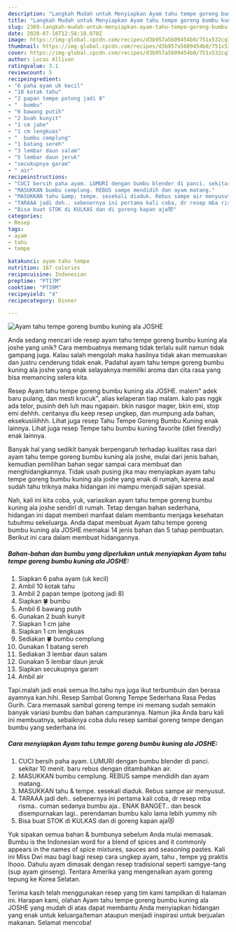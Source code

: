 ```yaml
---
description: "Langkah Mudah untuk Menyiapkan Ayam tahu tempe goreng bumbu kuning ala JOSHE, Lezat Sekali"
title: "Langkah Mudah untuk Menyiapkan Ayam tahu tempe goreng bumbu kuning ala JOSHE, Lezat Sekali"
slug: 2369-langkah-mudah-untuk-menyiapkan-ayam-tahu-tempe-goreng-bumbu-kuning-ala-joshe-lezat-sekali
date: 2020-07-16T12:58:18.870Z
image: https://img-global.cpcdn.com/recipes/d3b957a5609454b0/751x532cq70/ayam-tahu-tempe-goreng-bumbu-kuning-ala-joshe-foto-resep-utama.jpg
thumbnail: https://img-global.cpcdn.com/recipes/d3b957a5609454b0/751x532cq70/ayam-tahu-tempe-goreng-bumbu-kuning-ala-joshe-foto-resep-utama.jpg
cover: https://img-global.cpcdn.com/recipes/d3b957a5609454b0/751x532cq70/ayam-tahu-tempe-goreng-bumbu-kuning-ala-joshe-foto-resep-utama.jpg
author: Lucas Allison
ratingvalue: 3.1
reviewcount: 5
recipeingredient:
- "6 paha ayam uk kecil"
- "10 kotak tahu"
- "2 papan tempe potong jadi 8"
- "  bumbu"
- "6 bawang putih"
- "2 buah kunyit"
- "1 cm jahe"
- "1 cm lengkuas"
- "  bumbu cemplung"
- "1 batang sereh"
- "3 lembar daun salam"
- "5 lembar daun jeruk"
- "secukupnya garam"
- " air"
recipeinstructions:
- "CUCI bersih paha ayam. LUMURI dengan bumbu blender di panci. sekitar 10 menit. baru rebus dengan ditambahkan air."
- "MASUKKAN bumbu cemplung. REBUS sampe mendidih dan ayam matang."
- "MASUKKAN tahu &amp; tempe. sesekali diaduk. Rebus sampe air menyusut."
- "TARAAA jadi deh.. sebenernya ini pertama kali coba, dr resep mba risma.. cuman sedanya bumbu aja.. ENAK BANGET.. dan besok disempurnakan lagi.. perendaman bumbu kalo lama lebih yummy nih"
- "Bisa buat STOK di KULKAS dan di goreng kapan aja😻"
categories:
- Resep
tags:
- ayam
- tahu
- tempe

katakunci: ayam tahu tempe 
nutrition: 167 calories
recipecuisine: Indonesian
preptime: "PT17M"
cooktime: "PT39M"
recipeyield: "4"
recipecategory: Dinner

---
```



![Ayam tahu tempe goreng bumbu kuning ala JOSHE](https://img-global.cpcdn.com/recipes/d3b957a5609454b0/751x532cq70/ayam-tahu-tempe-goreng-bumbu-kuning-ala-joshe-foto-resep-utama.jpg)

Anda sedang mencari ide resep ayam tahu tempe goreng bumbu kuning ala joshe yang unik? Cara membuatnya memang tidak terlalu sulit namun tidak gampang juga. Kalau salah mengolah maka hasilnya tidak akan memuaskan dan justru cenderung tidak enak. Padahal ayam tahu tempe goreng bumbu kuning ala joshe yang enak selayaknya memiliki aroma dan cita rasa yang bisa memancing selera kita.

Resep Ayam tahu tempe goreng bumbu kuning ala JOSHE. malem&#34; adek baru pulang, dan mesti krucuk&#34;, alias kelaperan tiap malam. kalo pas nggk ada telor, pusinh deh luh mau ngapain. bkin nasgor mager, bkin emi, stop emi dehhh. ceritanya dlu keep resep ungkep, dan mumpung ada bahan, eksekusiiiihhh. Lihat juga resep Tahu Tempe Goreng Bumbu Kuning enak lainnya. Lihat juga resep Tempe tahu bumbu kuning favorite (diet firendly) enak lainnya.

Banyak hal yang sedikit banyak berpengaruh terhadap kualitas rasa dari ayam tahu tempe goreng bumbu kuning ala joshe, mulai dari jenis bahan, kemudian pemilihan bahan segar sampai cara membuat dan menghidangkannya. Tidak usah pusing jika mau menyiapkan ayam tahu tempe goreng bumbu kuning ala joshe yang enak di rumah, karena asal sudah tahu triknya maka hidangan ini mampu menjadi sajian spesial.


Nah, kali ini kita coba, yuk, variasikan ayam tahu tempe goreng bumbu kuning ala joshe sendiri di rumah. Tetap dengan bahan sederhana, hidangan ini dapat memberi manfaat dalam membantu menjaga kesehatan tubuhmu sekeluarga. Anda dapat membuat Ayam tahu tempe goreng bumbu kuning ala JOSHE memakai 14 jenis bahan dan 5 tahap pembuatan. Berikut ini cara dalam membuat hidangannya.

<!--inarticleads1-->

##### Bahan-bahan dan bumbu yang diperlukan untuk menyiapkan Ayam tahu tempe goreng bumbu kuning ala JOSHE:

1. Siapkan 6 paha ayam (uk kecil)
1. Ambil 10 kotak tahu
1. Ambil 2 papan tempe (potong jadi 8)
1. Siapkan  🍀 bumbu
1. Ambil 6 bawang putih
1. Gunakan 2 buah kunyit
1. Siapkan 1 cm jahe
1. Siapkan 1 cm lengkuas
1. Sediakan  🍀 bumbu cemplung
1. Gunakan 1 batang sereh
1. Sediakan 3 lembar daun salam
1. Gunakan 5 lembar daun jeruk
1. Siapkan secukupnya garam
1. Ambil  air


Tapi.malah jadi enak semua lho.tahu nya juga ikut terbumbuin dan berasa ayamnya kan.hihi. Resep Sambal Goreng Tempe Sederhana Rasa Pedas Gurih. Cara memasak sambal goreng tempe ini memang sudah semakin banyak variasi bumbu dan bahan campurannya. Namun jika Anda baru kali ini membuatnya, sebaiknya coba dulu resep sambal goreng tempe dengan bumbu yang sederhana ini. 

<!--inarticleads2-->

##### Cara menyiapkan Ayam tahu tempe goreng bumbu kuning ala JOSHE:

1. CUCI bersih paha ayam. LUMURI dengan bumbu blender di panci. sekitar 10 menit. baru rebus dengan ditambahkan air.
1. MASUKKAN bumbu cemplung. REBUS sampe mendidih dan ayam matang.
1. MASUKKAN tahu &amp; tempe. sesekali diaduk. Rebus sampe air menyusut.
1. TARAAA jadi deh.. sebenernya ini pertama kali coba, dr resep mba risma.. cuman sedanya bumbu aja.. ENAK BANGET.. dan besok disempurnakan lagi.. perendaman bumbu kalo lama lebih yummy nih
1. Bisa buat STOK di KULKAS dan di goreng kapan aja😻


Yuk sipakan semua bahan &amp; bumbunya sebelum Anda mulai memasak. Bumbu is the Indonesian word for a blend of spices and it commonly appears in the names of spice mixtures, sauces and seasoning pastes. Kali ini Miss Dwi mau bagi bagi resep cara ungkep ayam, tahu , tempe yg praktis lhooo. Dahulu ayam dimasak dengan resep tradisional seperti samgye-tang (sup ayam ginseng). Tentara Amerika yang mengenalkan ayam goreng tepung ke Korea Selatan. 

Terima kasih telah menggunakan resep yang tim kami tampilkan di halaman ini. Harapan kami, olahan Ayam tahu tempe goreng bumbu kuning ala JOSHE yang mudah di atas dapat membantu Anda menyiapkan hidangan yang enak untuk keluarga/teman ataupun menjadi inspirasi untuk berjualan makanan. Selamat mencoba!
